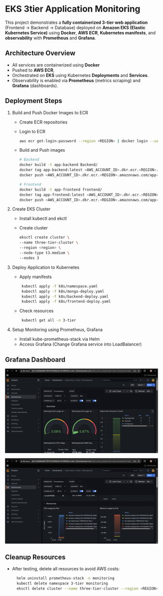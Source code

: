 # EKS 3tier Application Monitoring
This project demonstrates a **fully containerized 3-tier web application** (Frontend → Backend → Database) deployed on **Amazon EKS (Elastic Kubernetes Service)** using **Docker**, **AWS ECR**, **Kubernetes manifests**, and **observability** with **Prometheus** and **Grafana**.

## Architecture Overview
- All services are containerized using **Docker**
- Pushed to **AWS ECR**,  
- Orchestrated on **EKS** using Kubernetes **Deployments** and **Services**.
- Observability is enabled via **Prometheus** (metrics scraping) and **Grafana** (dashboards).

## Deployment Steps
1. Build and Push Docker Images to ECR
   - Create ECR repositories
   - Login to ECR
     
     ```bash
     aws ecr get-login-password --region <REGION> | docker login --username AWS --password-stdin <AWS_ACCOUNT_ID>.dkr.ecr.<REGION>.amazonaws.com  
     ```
   - Build and Push images
     
     ```bash
     # Backend
     docker build -t app-backend Backend/
     docker tag app-backend:latest <AWS_ACCOUNT_ID>.dkr.ecr.<REGION>.amazonaws.com/app-backend:version
     docker push <AWS_ACCOUNT_ID>.dkr.ecr.<REGION>.amazonaws.com/app-backend:version
     ```
     
     ```bash
     # Frontend
     docker build -t app-frontend frontend/
     docker tag app-frontend:latest <AWS_ACCOUNT_ID>.dkr.ecr.<REGION>.amazonaws.com/app-frontend:version
     docker push <AWS_ACCOUNT_ID>.dkr.ecr.<REGION>.amazonaws.com/app-frontend:version
     ```

2. Create EKS Cluster
   - Install kubectl and ekctl
   - Create cluster

     ```bash
     eksctl create cluster \
     --name three-tier-cluster \
     --region <region> \
     --node-type t3.medium \
     --nodes 3
     ```
3. Deploy Application to Kubernetes
   - Apply manifests
     
     ```bash
      kubectl apply -f k8s/namespace.yaml
      kubectl apply -f k8s/mongo-deploy.yaml
      kubectl apply -f k8s/backend-deploy.yaml
      kubectl apply -f k8s/frontend-deploy.yaml
     ```
   - Check resources
     ```bash
      kubectl get all -n 3-tier
     ```
4. Setup Monitoring using Prometheus, Grafana
   - Install kube-prometheus-stack via Helm
   - Access Grafana (Change Grafana service into LoadBalancer)
## Grafana Dashboard

![image1](/screenshotDashboard/img1.png)

![image2](/screenshotDashboard/img2.png)

## Cleanup Resources
- After testing, delete all resources to avoid AWS costs:
  
  ```bash
    helm uninstall prometheus-stack -n monitoring
    kubectl delete namespace 3-tier monitoring
    eksctl delete cluster --name three-tier-cluster --region <REGION>
  ```
